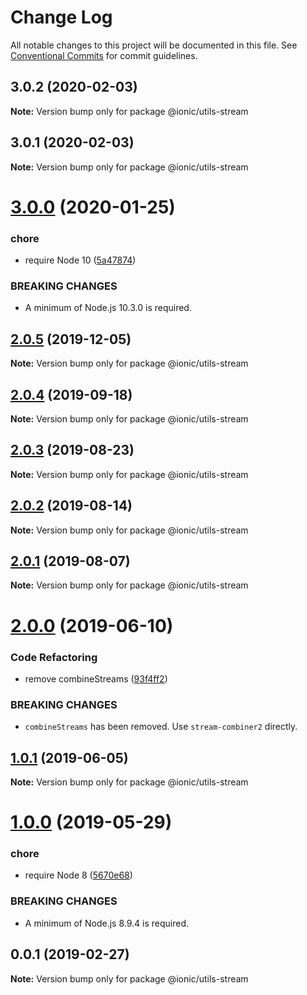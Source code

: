 # Change Log

All notable changes to this project will be documented in this file.
See [Conventional Commits](https://conventionalcommits.org) for commit guidelines.

## 3.0.2 (2020-02-03)

**Note:** Version bump only for package @ionic/utils-stream





## 3.0.1 (2020-02-03)

**Note:** Version bump only for package @ionic/utils-stream





# [3.0.0](https://github.com/ionic-team/ionic-cli/compare/@ionic/utils-stream@2.0.5...@ionic/utils-stream@3.0.0) (2020-01-25)


### chore

* require Node 10 ([5a47874](https://github.com/ionic-team/ionic-cli/commit/5a478746c074207b6dc96aa8771f04a606deb1ef))


### BREAKING CHANGES

* A minimum of Node.js 10.3.0 is required.





## [2.0.5](https://github.com/ionic-team/ionic-cli/compare/@ionic/utils-stream@2.0.4...@ionic/utils-stream@2.0.5) (2019-12-05)

**Note:** Version bump only for package @ionic/utils-stream





## [2.0.4](https://github.com/ionic-team/ionic-cli/compare/@ionic/utils-stream@2.0.3...@ionic/utils-stream@2.0.4) (2019-09-18)

**Note:** Version bump only for package @ionic/utils-stream





## [2.0.3](https://github.com/ionic-team/ionic-cli/compare/@ionic/utils-stream@2.0.2...@ionic/utils-stream@2.0.3) (2019-08-23)

**Note:** Version bump only for package @ionic/utils-stream





## [2.0.2](https://github.com/ionic-team/ionic-cli/compare/@ionic/utils-stream@2.0.1...@ionic/utils-stream@2.0.2) (2019-08-14)

**Note:** Version bump only for package @ionic/utils-stream





## [2.0.1](https://github.com/ionic-team/ionic-cli/compare/@ionic/utils-stream@2.0.0...@ionic/utils-stream@2.0.1) (2019-08-07)

**Note:** Version bump only for package @ionic/utils-stream





# [2.0.0](https://github.com/ionic-team/ionic-cli/compare/@ionic/utils-stream@1.0.1...@ionic/utils-stream@2.0.0) (2019-06-10)


### Code Refactoring

* remove combineStreams ([93f4ff2](https://github.com/ionic-team/ionic-cli/commit/93f4ff2))


### BREAKING CHANGES

* `combineStreams` has been removed. Use
`stream-combiner2` directly.





## [1.0.1](https://github.com/ionic-team/ionic-cli/compare/@ionic/utils-stream@1.0.0...@ionic/utils-stream@1.0.1) (2019-06-05)

**Note:** Version bump only for package @ionic/utils-stream





# [1.0.0](https://github.com/ionic-team/ionic-cli/compare/@ionic/utils-stream@0.0.1...@ionic/utils-stream@1.0.0) (2019-05-29)


### chore

* require Node 8 ([5670e68](https://github.com/ionic-team/ionic-cli/commit/5670e68))


### BREAKING CHANGES

* A minimum of Node.js 8.9.4 is required.





<a name="0.0.1"></a>
## 0.0.1 (2019-02-27)




**Note:** Version bump only for package @ionic/utils-stream
